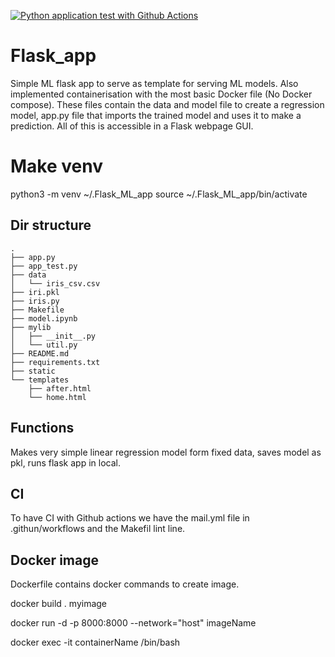 [![Python application test with Github Actions](https://github.com/TimoKerr/Flask_app/actions/workflows/main.yml/badge.svg)](https://github.com/TimoKerr/Flask_app/actions/workflows/main.yml)

# Flask_app
Simple ML flask app to serve as template for serving ML models. Also implemented containerisation with the most basic Docker file (No Docker compose). These files contain the data and model file to create a regression model, app.py file that imports the trained model and uses it to make a prediction. All of this is accessible in a Flask webpage GUI.

# Make venv 
python3 -m venv ~/.Flask_ML_app
source ~/.Flask_ML_app/bin/activate

## Dir structure
```
.
├── app.py
├── app_test.py
├── data
│   └── iris_csv.csv
├── iri.pkl
├── iris.py
├── Makefile
├── model.ipynb
├── mylib
│   ├── __init__.py
│   └── util.py
├── README.md
├── requirements.txt
├── static
└── templates
    ├── after.html
    └── home.html
```
    
## Functions
Makes very simple linear regression model form fixed data, saves model as pkl, runs flask app in local.

## CI
To have CI with Github actions we have the mail.yml file in .githun/workflows and the Makefil lint line.

## Docker image
Dockerfile contains docker commands to create image. 

docker build . myimage

docker run -d -p 8000:8000 --network="host" imageName

docker exec -it containerName /bin/bash
